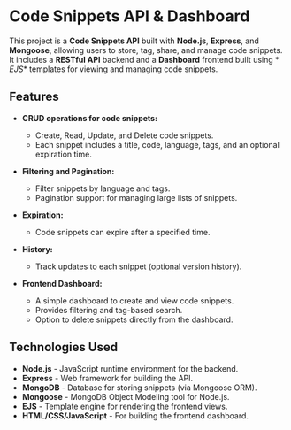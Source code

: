 # Code Snippets API & Dashboard

This project is a **Code Snippets API** built with **Node.js**, **Express**, and **Mongoose**, allowing users to store,
tag, share, and manage code snippets. It includes a **RESTful API** backend and a **Dashboard** frontend built using *
*EJS** templates for viewing and managing code snippets.

## Features

- **CRUD operations for code snippets:**
    - Create, Read, Update, and Delete code snippets.
    - Each snippet includes a title, code, language, tags, and an optional expiration time.

- **Filtering and Pagination:**
    - Filter snippets by language and tags.
    - Pagination support for managing large lists of snippets.

- **Expiration:**
    - Code snippets can expire after a specified time.

- **History:**
    - Track updates to each snippet (optional version history).

- **Frontend Dashboard:**
    - A simple dashboard to create and view code snippets.
    - Provides filtering and tag-based search.
    - Option to delete snippets directly from the dashboard.

## Technologies Used

- **Node.js** - JavaScript runtime environment for the backend.
- **Express** - Web framework for building the API.
- **MongoDB** - Database for storing snippets (via Mongoose ORM).
- **Mongoose** - MongoDB Object Modeling tool for Node.js.
- **EJS** - Template engine for rendering the frontend views.
- **HTML/CSS/JavaScript** - For building the frontend dashboard.